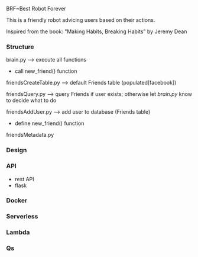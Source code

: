 BRF~Best Robot Forever 


This is a friendly robot  advicing users based on their actions.

Inspired from the book: "Making Habits, Breaking Habits" by Jeremy Dean 

### Structure

brain.py --> execute all functions

- call new_friend() function

friendsCreateTable.py --> default Friends table (populated[facebook])

friendsQuery.py --> query Friends if user exists; otherwise let _brain.py_ know 
to decide what to do

friendsAddUser.py --> add user to database (Friends table)

- define new_friend() function

friendsMetadata.py

### Design

### API

- rest API
- flask

### Docker

### Serverless

### Lambda

### Qs